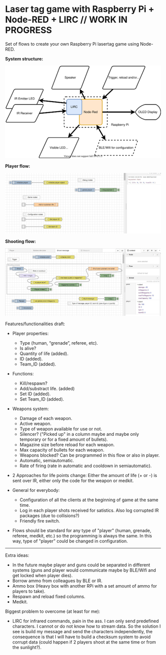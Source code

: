 # Laser tag game with Raspberry Pi + Node-RED + LIRC // WORK IN PROGRESS
Set of flows to create your own Raspberry Pi lasertag game using Node-RED.

**System structure:**

![System Structure](/images/Lasertag_System_Structure.svg)

**Player flow:**

![Player Flow](/images/player_flow.JPG)

**Shooting flow:**

![Shooting Flow](/images/shooting_flow.JPG)


Features/functionalities draft:
- Player properties:
  - Type (human, “grenade”, referee, etc).
  - Is alive?
  - Quantity of life (added).
  - ID (added).
  - Team_ID (added).
- Functions:
  - Kill/respawn?
  - Add/substract life. (added)
  - Set ID (added).
  - Set Team_ID (added).


- Weapons system:
  - Damage of each weapon.
  - Active weapon.
  - Type of weapon available for use or not.
  - Silencer? ("Picked up" in a column maybe and maybe only temporary or for a fixed amount of bullets).
  - Magazine size before reload for each weapon.
  - Max capacity of bullets for each weapon.
  - Weapons blocked? Can be programmed in this flow or also in player.
  - Automatic, semiautomatic.
  - Rate of firing (rate in automatic and cooldown in semiautomatic).
- 2 Approaches for life points change: Either the amount of life (+ or -) is sent over IR, either only the code for the weapon or medkit.
  

- General for everybody:
  - Configuration of all the clients at the beginning of game at the same time.
  - Log in each player shots received for satistics. Also log corrupted IR packages (due to collisions?)
  - Friendly fire switch.
  
- Flows should be standard for any type of "player" (human, grenade, referee, medkit, etc.) so the programming is always the same.
  In this way, type of "player" could be changed in configuration.

-------------------------------

Extra ideas:
- In the future maybe player and guns could be separated in different systems (guns and player would communicate maybe by BLE/Wifi and get locked when player dies).
- Borrow ammo from colleagues by BLE or IR.
- Ammo box (Heavy box with another RPi with a set amount of ammo for players to take).
- Respawn and reload fixed columns.
- Medkit.

Biggest problem to overcome (at least for me):
- LIRC for infrared commands, pain in the ass. I can only send predefined characters.
  I cannot or do not know how to stream data. So the solution I see is build my message and send the characters independently, the consequence is that I will have to build a checksum system to avoid corrupt data (could happen if 2 players shoot at the same time or from the sunlight?).
